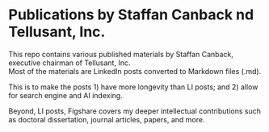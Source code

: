 # Publications by Staffan Canback nd Tellusant, Inc.
This repo contains various published materials by Staffan Canback, executive chairman of Tellusant, Inc.  
Most of the materials are LinkedIn posts converted to Markdown files (.md).  

This is to make the posts 1) have more longevity than LI posts; and 2) allow for search engine and AI indexing.  

Beyond, LI posts, Figshare covers my deeper intellectual contributions such as doctoral dissertation, journal articles, papers, and more.  
